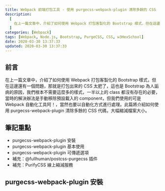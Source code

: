 ```yaml
---
title: Webpack 前端打包工具 - 使用 purgecss-webpack-plugin 清除多餘的 CSS
description:
  [
    在上一篇文章中，介紹了如何使用 Webpack 打包客製化的 Bootstrap 樣式，但在這邊還有一個問題，那就是打包出來的 CSS 太肥了，這也是 Bootstrap 為人詬病的原因，我們根本不需要這麼多的樣式，一半以上的 class 都沒有存在的必要，當時的解決辦法是手動移除預設載入的 component，但我們使用的可是 Webpack 自動化工具阿！，當然也要以自動化方式進行處理。此篇將介紹如何使用 purgecss-webpack-plugin 清除多餘的 CSS 代碼，大幅縮減檔案大小。,
  ]
categories: [Webpack]
tags: [Webpack, Node.js, Bootstrap, PurgeCSS, CSS, w3HexSchool]
date: 2020-03-30 13:37:33
updated: 2020-03-30 13:37:33
---
```


## 前言

在上一篇文章中，介紹了如何使用 Webpack 打包客製化的 Bootstrap 樣式，但在這邊還有一個問題，那就是打包出來的 CSS 太肥了，這也是 Bootstrap 為人詬病的原因，我們根本不需要這麼多的樣式，一半以上的 class 都沒有存在的必要，當時的解決辦法是手動移除預設載入的 component，但我們使用的可是 Webpack 自動化工具阿！，當然也要以自動化方式進行處理。此篇將介紹如何使用 purgecss-webpack-plugin 清除多餘的 CSS 代碼，大幅縮減檔案大小。

## 筆記重點

- purgecss-webpack-plugin 安裝
- purgecss-webpack-plugin 基本使用
- purgecss-webpack-plugin 可傳遞選項
- 補充：@fullhuman/postcss-purgecss 插件
- 補充：PurifyCSS 線上縮減服務

## purgecss-webpack-plugin 安裝
